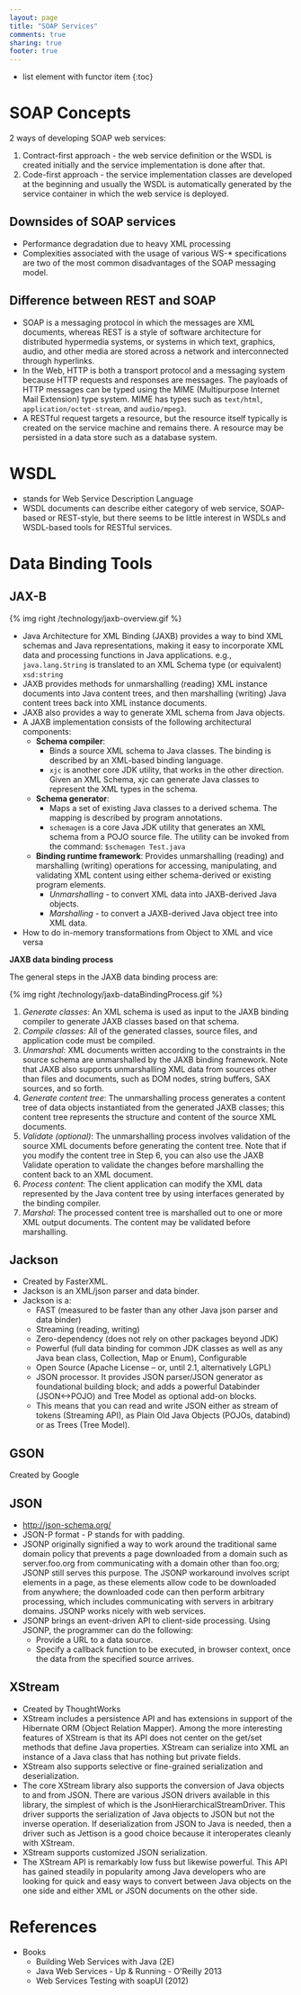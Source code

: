 ```yaml
---
layout: page
title: "SOAP Services"
comments: true
sharing: true
footer: true
---
```


* list element with functor item
{:toc}

# SOAP Concepts

2 ways of developing SOAP web services:

1. Contract-first approach - the web service definition or the WSDL is created initially and the service implementation is done after that. 
2. Code-first approach - the service implementation classes are developed at the beginning and usually the WSDL is automatically generated by the service container in which the web service is deployed.

## Downsides of SOAP services

* Performance degradation due to heavy XML processing 
* Complexities associated with the usage of various WS-* specifications are two of the most common disadvantages of the SOAP messaging model.

## Difference between REST and SOAP

* SOAP is a messaging protocol in which the messages are XML documents, whereas REST is a style of software architecture for distributed hypermedia systems, or systems in which text, graphics, audio, and other media are stored across a network and interconnected through hyperlinks.
* In the Web, HTTP is both a transport protocol and a messaging system because HTTP requests and responses are messages. The payloads of HTTP messages can be typed using the MIME (Multipurpose Internet Mail Extension) type system. MIME has types such as `text/html`, `application/octet-stream`, and `audio/mpeg3`.
* A RESTful request targets a resource, but the resource itself typically is created on the service machine and remains there. A resource may be persisted in a data store such as a database system.


# WSDL

* stands for Web Service Description Language
* WSDL documents can describe either category of web service, SOAP-based or REST-style, but there seems to be little interest in WSDLs and WSDL-based tools for RESTful services.


# Data Binding Tools

## JAX-B

{% img right /technology/jaxb-overview.gif %}

* Java Architecture for XML Binding (JAXB) provides a way to bind XML schemas and Java representations, making it easy to incorporate XML data and processing functions in Java applications. e.g., `java.lang.String` is translated to an XML Schema type (or equivalent) `xsd:string`
* JAXB provides methods for unmarshalling (reading) XML instance documents into Java content trees, and then marshalling (writing) Java content trees back into XML instance documents. 
* JAXB also provides a way to generate XML schema from Java objects.
* A JAXB implementation consists of the following architectural components:
  * **Schema compiler**: 
    * Binds a source XML schema to Java classes. The binding is described by an XML-based binding language.
    * `xjc` is another core JDK utility, that works in the other direction. Given an XML Schema, xjc can generate Java classes to represent the XML types in the schema.
  * **Schema generator**: 
    * Maps a set of existing Java classes to a derived schema. The mapping is described by program annotations.
    * `schemagen` is a core Java JDK utility that generates an XML schema from a POJO source file. The utility can be invoked from the command: `$schemagen Test.java`
  * **Binding runtime framework**: Provides unmarshalling (reading) and marshalling (writing) operations for accessing, manipulating, and validating XML content using either schema-derived or existing program elements.
    * *Unmarshalling* - to convert XML data into JAXB-derived Java objects.
    * *Marshalling* - to convert a JAXB-derived Java object tree into XML data.
* How to do in-memory transformations from Object to XML and vice versa


**JAXB data binding process**

The general steps in the JAXB data binding process are:

{% img right /technology/jaxb-dataBindingProcess.gif %}

1. *Generate classes*: An XML schema is used as input to the JAXB binding compiler to generate JAXB classes based on that schema.
2. *Compile classes*: All of the generated classes, source files, and application code must be compiled.
3. *Unmarshal*: XML documents written according to the constraints in the source schema are unmarshalled by the JAXB binding framework. Note that JAXB also supports unmarshalling XML data from sources other than files and documents, such as DOM nodes, string buffers, SAX sources, and so forth.
4. *Generate content tree*: The unmarshalling process generates a content tree of data objects instantiated from the generated JAXB classes; this content tree represents the structure and content of the source XML documents.
5. *Validate (optional)*: The unmarshalling process involves validation of the source XML documents before generating the content tree. Note that if you modify the content tree in Step 6, you can also use the JAXB Validate operation to validate the changes before marshalling the content back to an XML document.
6. *Process content*: The client application can modify the XML data represented by the Java content tree by using interfaces generated by the binding compiler.
7. *Marshal*: The processed content tree is marshalled out to one or more XML output documents. The content may be validated before marshalling.



## Jackson

* Created by FasterXML.
* Jackson is an XML/json parser and data binder. 
* Jackson is a:
  * FAST (measured to be faster than any other Java json parser and data binder)
  * Streaming (reading, writing)
  * Zero-dependency (does not rely on other packages beyond JDK)
  * Powerful (full data binding for common JDK classes as well as any Java bean class, Collection, Map or Enum), Configurable
  * Open Source (Apache License – or, until 2.1, alternatively LGPL)
  * JSON processor. It provides JSON parser/JSON generator as foundational building block; and adds a powerful Databinder (JSON<->POJO) and Tree Model as optional add-on blocks.
  * This means that you can read and write JSON either as stream of tokens (Streaming API), as Plain Old Java Objects (POJOs, databind) or as Trees (Tree Model). 

## GSON

Created by Google


## JSON

* http://json-schema.org/
* JSON-P format - P stands for with padding.
* JSONP originally signified a way to work around the traditional same domain policy that prevents a page downloaded from a domain such as server.foo.org from communicating with a domain other than foo.org; JSONP still serves this purpose. The JSONP workaround involves script elements in a page, as these elements allow code to be downloaded from anywhere; the downloaded code can then perform arbitrary processing, which includes communicating with servers in arbitrary domains. JSONP works nicely with web services.
* JSONP brings an event-driven API to client-side processing. Using JSONP, the programmer can do the following:
  * Provide a URL to a data source.
  * Specify a callback function to be executed, in browser context, once the data from the specified source arrives.

## XStream

* Created by ThoughtWorks
* XStream includes a persistence API and has extensions in support of the Hibernate ORM (Object Relation Mapper). Among the more interesting features of XStream is that its API does not center on the get/set methods that define Java properties. XStream can serialize into XML an instance of a Java class that has nothing but private fields.
* XStream also supports selective or fine-grained serialization and deserialization.
* The core XStream library also supports the conversion of Java objects to and from JSON. There are various JSON drivers available in this library, the simplest of which is the JsonHierarchicalStreamDriver. This driver supports the serialization of Java objects to JSON but not the inverse operation. If deserialization from JSON to Java is needed, then a driver such as Jettison is a good choice because it interoperates cleanly with XStream.
* XStream supports customized JSON serialization.
* The XStream API is remarkably low fuss but likewise powerful. This API has gained steadily in popularity among Java developers who are looking for quick and easy ways to convert between Java objects on the one side and either XML or JSON documents on the other side.


# References

* Books
  * Building Web Services with Java (2E)
  * Java Web Services - Up & Running - O'Reilly 2013
  * Web Services Testing with soapUI (2012)